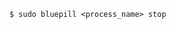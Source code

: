 <!-- usedin: [ _includes/_inlines/Tutorials/Rails/1967-09-26-bluepill/1967-09-26-bluepill_stop-v1.md] -->

```
$ sudo bluepill <process_name> stop
```
